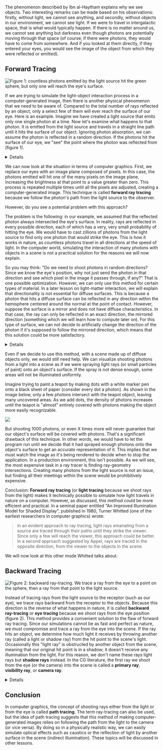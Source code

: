The phenomenon described by Ibn al-Haytham explains why we see objects. Two interesting remarks can be made based on his observations: firstly, without light, we cannot see anything, and secondly, without objects in our environment, we cannot see light. If we were to travel in intergalactic space, that is what would typically happen. If there is no matter around us, we cannot see anything but darkness even though photons are potentially moving through that space (of course; if there were photons, they would have to come from somewhere. And if you looked at them directly, if they entered your eyes, you would see the image of the object from which they were reflected or emitted).

## Forward Tracing

![Figure 1: countless photons emitted by the light source hit the green sphere, but only one will reach the eye's surface.](/images/introduction-to-ray-tracing/lighttoeyebounce.png)

If we are trying to simulate the light-object interaction process in a computer-generated image, then there is another physical phenomenon that we need to be aware of. Compared to the total number of rays reflected by an object, only a select few of them will ever reach the surface of our eye. Here is an example. Imagine we have created a light source that emits only one single photon at a time. Now let's examine what happens to that photon. It is emitted from the light source and travels in a straight line path until it hits the surface of our object. Ignoring photon absorption, we can assume the photon is reflected in a random direction. If the photons hit the surface of our eye, we "see" the point where the photon was reflected from (figure 1).

<details>
_Above, you claim that "each point on an illuminated area or object radiates (reflects) light rays in every direction." Doesn't this contradict ''random''?_

Explaining why light is reflected in every possible direction is off-topic for this particular lesson (one can refer to the lesson on light-matter interaction for a complete explanation). However, to answer your question briefly: yes and no. Of course, in nature, a real photon is reflected by a real surface in a particular direction (and therefore not a random one) defined by the geometry's topology and the photon's incoming direction at the point of intersection. The surface of a diffuse object appears smooth if we look at it with our eyes. Although if we look at it with a microscope, we realize that the microstructure could be more complex and smoother. The image on the left is a photograph of paper with different magnification scales. Photons are so small that the micro-features and shapes reflect them on the object's surface. Suppose a beam of light hits the surface of this diffuse object. In that case, photons within the beam's volume will hit very different parts of the microstructure and, therefore, will be reflected in lots of different directions. So many that we say, "every possible direction." Suppose we want to simulate this interaction between the photons and the microstructure. In that case, we shoot rays in random directions, which, statistically speaking, is about the same as if they were reflected in every possible direction.

Sometimes the material's structure at the macro level is organized in patterns that can cause the surface of an object to reflect light in particular directions. This is described as an anisotropic reflection and will be explained in detail in the lesson on light-materials interaction. The material's macrostructure can also cause unusual visual effects such as iridescence, which we can observe in butterflies' wings.

![](/images/introduction-to-ray-tracing/paperstruct.png)
</details>

We can now look at the situation in terms of computer graphics. First, we replace our eyes with an image plane composed of pixels. In this case, the photons emitted will hit one of the many pixels on the image plane, increasing the brightness at that point to a value greater than zero. This process is repeated multiple times until all the pixels are adjusted, creating a computer-generated image. This technique is called **forward ray tracing** because we follow the photon's path from the light source to the observer.

However, do you see a potential problem with this approach?

The problem is the following: in our example, we assumed that the reflected photon always intersected the eye's surface. In reality, rays are reflected in every possible direction, each of which has a very, very small probability of hitting the eye. We would have to cast zillions of photons from the light source to find only one photon that would strike the eye. This is how it works in nature, as countless photons travel in all directions at the speed of light. In the computer world, simulating the interaction of many photons with objects in a scene is not a practical solution for the reasons we will now explain.

So you may think: "Do we need to shoot photons in random directions? Since we know the eye's position, why not just send the photon in that direction and see which pixel in the image it passes through, if any?" That is one possible optimization. However, we can only use this method for certain types of material. In a later lesson on light-matter interaction, we will explain that directionality is not essential for diffuse surfaces. This is because a photon that hits a diffuse surface can be reflected in any direction within the hemisphere centered around the normal at the point of contact. However, suppose the surface is a mirror and does not have diffuse characteristics. In that case, the ray can only be reflected in an exact direction, the mirrored direction (something which we will learn how to compute later on). For this type of surface, we can not decide to artificially change the direction of the photon if it's supposed to follow the mirrored direction, which means that this solution could be more satisfactory.

<details>
_Is the eye only a point receptor, or does it have a surface area? Even if the receiving surface is very small, it still has an area and therefore is larger than a point. If the receiving area is larger than a point, the surface will surely receive more than just 1 out of the zillions of rays._

The reader is correct. An eye is not a point receptor but a surface receptor-like the film or CCD in your camera. Because this lesson is just an introduction to the ray-tracing algorithm, this topic needs to be explained in detail. Both cameras and the human eye have a lens that focuses reflected light rays onto a surface behind it. If the lens had a very small radius (which is not technically the case), the light reflected off an object could only come from one direction. That is how pinhole cameras work. We will talk about them in the lesson on cameras.
</details>

Even if we decide to use this method, with a scene made up of diffuse objects only, we would still need help. We can visualize shooting photons from a light into a scene as if we were spraying light rays (or small particles of paint) onto an object's surface. If the spray is not dense enough, some areas will not be illuminated uniformly.

Imagine trying to paint a teapot by making dots with a white marker pen onto a black sheet of paper (consider every dot a photon). As shown in the image below, only a few photons intersect with the teapot object, leaving many uncovered areas. As we add dots, the density of photons increases until the teapot is "almost" entirely covered with photons making the object more easily recognizable.

![](/images/introduction-to-ray-tracing/teapotracing.gif)

But shooting 1000 photons, or even X times more will never guarantee that our object's surface will be covered with photons. That's a significant drawback of this technique. In other words, we would have to let the program run until we decide that it had sprayed enough photons onto the object's surface to get an accurate representation of it. This implies that we must watch the image as it's being rendered to decide when to stop the application. In a production environment, this isn't possible. As we will see, the most expensive task in a ray tracer is finding ray-geometry intersections. Creating many photons from the light source is not an issue, but finding all their meetings within the scene would be prohibitively expensive.

Conclusion: **Forward ray tracing** (or **light tracing** because we shoot rays from the light) makes it technically possible to simulate how light travels in nature on a computer. However, as discussed, this method could be more efficient and practical. In a seminal paper entitled "An Improved Illumination Model for Shaded Display", published in 1980, Turner Whitted (one of the earliest researchers in computer graphics) wrote:

> In an evident approach to ray tracing, light rays emanating from a source are traced through their paths until they strike the viewer. Since only a few will reach the viewer, this approach could be better. In a second approach suggested by Appel, rays are traced in the opposite direction, from the viewer to the objects in the scene.

We will now look at this other mode Whitted talks about.

## Backward Tracing

![Figure 2: backward ray-tracing. We trace a ray from the eye to a point on the sphere, then a ray from that point to the light source.](/images/introduction-to-ray-tracing/tracefromeyetolight.gif)

Instead of tracing rays from the light source to the receptor (such as our eye), we trace rays backward from the receptor to the objects. Because this direction is the reverse of what happens in nature, it is called **backward ray-tracing** or **eye tracing** because we shoot rays from the eye position (figure 2). This method provides a convenient solution to the flaw of forward ray tracing. Since our simulations cannot be as fast and perfect as nature, we must compromise and trace a ray from the eye into the scene. If the ray hits an object, we determine how much light it receives by throwing another ray (called a light or shadow ray) from the hit point to the scene's light. Occasionally this "light ray" is obstructed by another object from the scene, meaning that our original hit point is in a shadow; it doesn't receive any illumination from the light. For this reason, we don't name these rays light rays but **shadow rays** instead. In the CG literature, the first ray we shoot from the eye (or the camera) into the scene is called a **primary ray**, **visibility ray**, or **camera ray**.

<details>
In this lesson, we have used forward tracing to describe the situation where rays are cast from the light as opposed to backward tracing, where rays are shot from the camera. However, some authors use these terms the other way around. Forward tracing means shooting rays from the camera because it is the most common path-tracing technique used in CG. To avoid confusion, you can also use the terms light and eye tracing, which are more explicit. These terms are more often used in the context of bi-directional path tracing (see the Light Transport section).
</details>

## Conclusion

In computer graphics, the concept of shooting rays either from the light or from the eye is called **path tracing**. The term ray-tracing can also be used, but the idea of path tracing suggests that this method of making computer-generated images relies on following the path from the light to the camera (or vice versa). By doing so in a physically realistic way, we can easily simulate optical effects such as caustics or the reflection of light by another surface in the scene (indirect illumination). These topics will be discussed in other lessons.